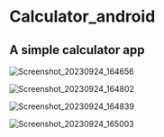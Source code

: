 # Calculator_android

## A simple calculator app
![Screenshot_20230924_164656](https://github.com/RushithLakshan/Calculator_android/assets/138550127/8eb62775-dfd7-44ff-90e5-f5e6465f40a8)

![Screenshot_20230924_164802](https://github.com/RushithLakshan/Calculator_android/assets/138550127/88b11dc5-94af-4175-b6c3-7fd991274935)

![Screenshot_20230924_164839](https://github.com/RushithLakshan/Calculator_android/assets/138550127/e9ff0998-ec0f-4bf4-9782-0f4f251cb7be)

![Screenshot_20230924_165003](https://github.com/RushithLakshan/Calculator_android/assets/138550127/dce92c65-8866-4c2a-bcfd-331099ca567c)
